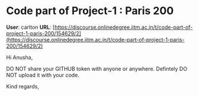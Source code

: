 # Code part of Project-1 : Paris 200

**User**: carlton
**URL**: [https://discourse.onlinedegree.iitm.ac.in/t/code-part-of-project-1-paris-200/154629/2](https://discourse.onlinedegree.iitm.ac.in/t/code-part-of-project-1-paris-200/154629/2)

Hi Anusha,

DO NOT share your GITHUB token with anyone or anywhere. Defintely DO NOT upload it with your code.

Kind regards,
